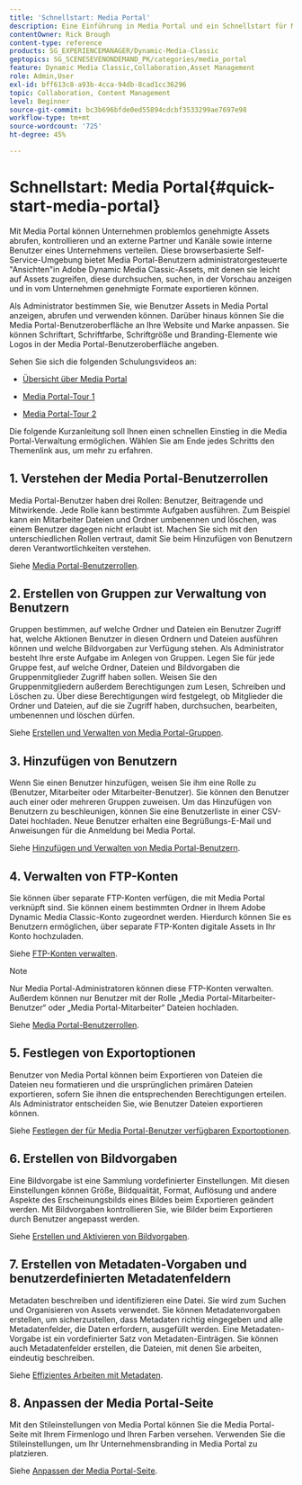 ```yaml
---
title: 'Schnellstart: Media Portal'
description: Eine Einführung in Media Portal und ein Schnellstart für Media Portal, die Ihnen helfen, die Media Portal-Techniken und -Administration in Adobe Dynamic Media Classic schnell einzurichten und auszuführen.
contentOwner: Rick Brough
content-type: reference
products: SG_EXPERIENCEMANAGER/Dynamic-Media-Classic
geptopics: SG_SCENESEVENONDEMAND_PK/categories/media_portal
feature: Dynamic Media Classic,Collaboration,Asset Management
role: Admin,User
exl-id: bff613c8-a93b-4cca-94db-8cad1cc36296
topic: Collaboration, Content Management
level: Beginner
source-git-commit: bc3b696bfde0ed55894cdcbf3533299ae7697e98
workflow-type: tm+mt
source-wordcount: '725'
ht-degree: 45%

---
```


# Schnellstart: Media Portal{#quick-start-media-portal}

Mit Media Portal können Unternehmen problemlos genehmigte Assets abrufen, kontrollieren und an externe Partner und Kanäle sowie interne Benutzer eines Unternehmens verteilen. Diese browserbasierte Self-Service-Umgebung bietet Media Portal-Benutzern administratorgesteuerte &quot;Ansichten&quot;in Adobe Dynamic Media Classic-Assets, mit denen sie leicht auf Assets zugreifen, diese durchsuchen, suchen, in der Vorschau anzeigen und in vom Unternehmen genehmigte Formate exportieren können.

Als Administrator bestimmen Sie, wie Benutzer Assets in Media Portal anzeigen, abrufen und verwenden können. Darüber hinaus können Sie die Media Portal-Benutzeroberfläche an Ihre Website und Marke anpassen. Sie können Schriftart, Schriftfarbe, Schriftgröße und Branding-Elemente wie Logos in der Media Portal-Benutzeroberfläche angeben.

Sehen Sie sich die folgenden Schulungsvideos an:

* [Übersicht über Media Portal](https://s7d5.scene7.com/s7viewers/html5/VideoViewer.html?videoserverurl=https://s7d5.scene7.com/is/content/&amp;emailurl=https://s7d5.scene7.com/s7/emailFriend&amp;serverUrl=https://s7d5.scene7.com/is/image/&amp;config=Scene7SharedAssets/Universal_HTML5_Video&amp;contenturl=https://s7d5.scene7.com/skins/&amp;asset=S7tutorials/544_mp_overview1_converted%20renamed_Done-AVS)

* [Media Portal-Tour 1](https://s7d5.scene7.com/s7viewers/html5/VideoViewer.html?videoserverurl=https://s7d5.scene7.com/is/content/&amp;emailurl=https://s7d5.scene7.com/s7/emailFriend&amp;serverUrl=https://s7d5.scene7.com/is/image/&amp;config=Scene7SharedAssets/Universal_HTML5_Video&amp;contenturl=https://s7d5.scene7.com/skins/&amp;asset=S7tutorials/545_mp_tour1_user_converted%20renamed_Done-AVS)

* [Media Portal-Tour 2](https://s7d5.scene7.com/s7viewers/html5/VideoViewer.html?videoserverurl=https://s7d5.scene7.com/is/content/&amp;emailurl=https://s7d5.scene7.com/s7/emailFriend&amp;serverUrl=https://s7d5.scene7.com/is/image/&amp;config=Scene7SharedAssets/Universal_HTML5_Video&amp;contenturl=https://s7d5.scene7.com/skins/&amp;asset=S7tutorials/546_mp_tour2_admin_converted%20renamed_Done-AVS)

Die folgende Kurzanleitung soll Ihnen einen schnellen Einstieg in die Media Portal-Verwaltung ermöglichen. Wählen Sie am Ende jedes Schritts den Themenlink aus, um mehr zu erfahren.

## 1. Verstehen der Media Portal-Benutzerrollen

Media Portal-Benutzer haben drei Rollen: Benutzer, Beitragende und Mitwirkende. Jede Rolle kann bestimmte Aufgaben ausführen. Zum Beispiel kann ein Mitarbeiter Dateien und Ordner umbenennen und löschen, was einem Benutzer dagegen nicht erlaubt ist. Machen Sie sich mit den unterschiedlichen Rollen vertraut, damit Sie beim Hinzufügen von Benutzern deren Verantwortlichkeiten verstehen. 

Siehe [Media Portal-Benutzerrollen](media-portal-user-roles.md#media_portal_user_roles).

## 2. Erstellen von Gruppen zur Verwaltung von Benutzern

Gruppen bestimmen, auf welche Ordner und Dateien ein Benutzer Zugriff hat, welche Aktionen Benutzer in diesen Ordnern und Dateien ausführen können und welche Bildvorgaben zur Verfügung stehen. Als Administrator besteht Ihre erste Aufgabe im Anlegen von Gruppen. Legen Sie für jede Gruppe fest, auf welche Ordner, Dateien und Bildvorgaben die Gruppenmitglieder Zugriff haben sollen. Weisen Sie den Gruppenmitgliedern außerdem Berechtigungen zum Lesen, Schreiben und Löschen zu. Über diese Berechtigungen wird festgelegt, ob Mitglieder die Ordner und Dateien, auf die sie Zugriff haben, durchsuchen, bearbeiten, umbenennen und löschen dürfen. 

Siehe [Erstellen und Verwalten von Media Portal-Gruppen](creating-media-portal-groups.md#creating_and_managing_media_portal_groups).

## 3. Hinzufügen von Benutzern

Wenn Sie einen Benutzer hinzufügen, weisen Sie ihm eine Rolle zu (Benutzer, Mitarbeiter oder Mitarbeiter-Benutzer). Sie können den Benutzer auch einer oder mehreren Gruppen zuweisen. Um das Hinzufügen von Benutzern zu beschleunigen, können Sie eine Benutzerliste in einer CSV-Datei hochladen. Neue Benutzer erhalten eine Begrüßungs-E-Mail und Anweisungen für die Anmeldung bei Media Portal. 

Siehe [Hinzufügen und Verwalten von Media Portal-Benutzern](adding-media-portal-users.md#adding_and_managing_media_portal_users).

## 4. Verwalten von FTP-Konten

Sie können über separate FTP-Konten verfügen, die mit Media Portal verknüpft sind. Sie können einem bestimmten Ordner in Ihrem Adobe Dynamic Media Classic-Konto zugeordnet werden. Hierdurch können Sie es Benutzern ermöglichen, über separate FTP-Konten digitale Assets in Ihr Konto hochzuladen.

Siehe [FTP-Konten verwalten](ftp-accounts.md#managing_ftp_accounts).

>[!NOTE]
>
>Nur Media Portal-Administratoren können diese FTP-Konten verwalten. Außerdem können nur Benutzer mit der Rolle „Media Portal-Mitarbeiter-Benutzer“ oder „Media Portal-Mitarbeiter“ Dateien hochladen.

Siehe [Media Portal-Benutzerrollen](media-portal-user-roles.md#media_portal_user_roles).

## 5. Festlegen von Exportoptionen

Benutzer von Media Portal können beim Exportieren von Dateien die Dateien neu formatieren und die ursprünglichen primären Dateien exportieren, sofern Sie ihnen die entsprechenden Berechtigungen erteilen. Als Administrator entscheiden Sie, wie Benutzer Dateien exportieren können. 

Siehe [Festlegen der für Media Portal-Benutzer verfügbaren Exportoptionen](specifying-export-options-available-media.md#specifying_export_options_available_to_media_portal_users).

## 6. Erstellen von Bildvorgaben

Eine Bildvorgabe ist eine Sammlung vordefinierter Einstellungen. Mit diesen Einstellungen können Größe, Bildqualität, Format, Auflösung und andere Aspekte des Erscheinungsbilds eines Bildes beim Exportieren geändert werden. Mit Bildvorgaben kontrollieren Sie, wie Bilder beim Exportieren durch Benutzer angepasst werden. 

Siehe [Erstellen und Aktivieren von Bildvorgaben](creating-enabling-image-presets.md#creating_and_enabling_image_presets).

## 7. Erstellen von Metadaten-Vorgaben und benutzerdefinierten Metadatenfeldern

Metadaten beschreiben und identifizieren eine Datei. Sie wird zum Suchen und Organisieren von Assets verwendet. Sie können Metadatenvorgaben erstellen, um sicherzustellen, dass Metadaten richtig eingegeben und alle Metadatenfelder, die Daten erfordern, ausgefüllt werden. Eine Metadaten-Vorgabe ist ein vordefinierter Satz von Metadaten-Einträgen. Sie können auch Metadatenfelder erstellen, die Dateien, mit denen Sie arbeiten, eindeutig beschreiben. 

Siehe [Effizientes Arbeiten mit Metadaten](making-efficient-metadata.md#making_more_efficient_use_of_metadata).

## 8. Anpassen der Media Portal-Seite

Mit den Stileinstellungen von Media Portal können Sie die Media Portal-Seite mit Ihrem Firmenlogo und Ihren Farben versehen. Verwenden Sie die Stileinstellungen, um Ihr Unternehmensbranding in Media Portal zu platzieren.

Siehe [Anpassen der Media Portal-Seite](customizing-media-portal-screen.md#customizing_the_media_portal_screen).
